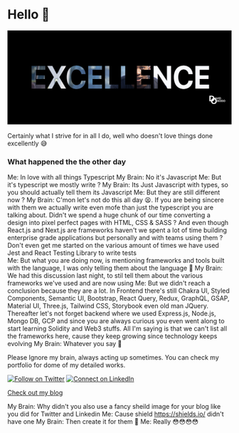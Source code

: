 <h1 >Hello 👋</h1>
<p align="center">
<img src="excellence.png" />
</p>
<!-- 
<h3 align='center'><strong><a href="https://ahmad-sawalqeh.github.io/my_resume/" target="_blank">Portfolio🌐</a></strong></h3> -->

<p>Certainly what I strive for in all I do, well who doesn't love things done excellently 😅</p>

<h3>
What happened the the other day
</h3>

Me: In love with all things Typescript
My Brain: No it's Javascript
Me: But it's typescript we mostly write ?
My Brain: Its Just Javascript with types, so you should actually tell them its Javascript
Me: But they are still different now ?
My Brain: C'mon let's not do this all day 😫. If you are being sincere with them we actually write even mofe than just the typescript you are talking about.
Didn't we spend a huge chunk of our time converting a design into pixel perfect pages with HTML, CSS & SASS ?
And even though React.js and Next.js are frameworks haven't we spent a lot of time building enterprise grade applications but personally and with teams using them ?
Don't even get me started on the various amount of times we have used Jest and React Testing Library to write tests  
Me: But what you are doing now, is mentioning frameworks and tools built with the language, I was only telling them about the language 😤
My Brain: We had this discussion last night, to stil tell them about the various frameworks we've used and are now using
Me: But we didn't reach a conclusion because they are a lot. In Frontend there's still Chakra UI, Styled Components, Semantic UI, Bootstrap, React Query, Redux, GraphQL, GSAP, Material UI, Three.js, Tailwind CSS, Storybook even old man JQuery. Thereafter let's not forget backend where we used Express.js, Node.js, Mongo DB, GCP and since you are always curious you even went along to start learning Solidity and Web3 stuffs.
All I'm saying is that we can't list all the frameworks here, cause they keep growing since technology keeps evolving
My Brain: Whatever you say 😤

<p>Please Ignore my brain, always acting up sometimes. You can check my portfolio for dome of my detailed works.    </p>

<!-- <p>
  <a href="https://github-readme-stats.vercel.app/api/top-langs/?username=davidobodo&hide=TeX&layout=compact&theme=merko">
    <img  src="https://github-readme-stats.vercel.app/api/top-langs/?username=davidobodo&hide=TeX&layout=compact&theme=merko"/>
  </a>
</p> -->

[![Follow on Twitter](https://img.shields.io/badge/--twitter?label=Twitter&logo=Twitter&style=social)](https://twitter.com/phitGeek) [![Connect on LinkedIn](https://img.shields.io/badge/--linkedin?label=LinkedIn&logo=LinkedIn&style=social)](https://www.linkedin.com/in/david-obodo-998786174)

[Check out my blog](https://blog.davidobodo.com/)

My Brain: Why didn't you also use a fancy sheild image for your blog like you did for Twitter and Linkedin
Me: Cause shield https://shields.io/ didn't have one
My Brain: Then create it for them 😤
Me: Really 😳😳😳😳
